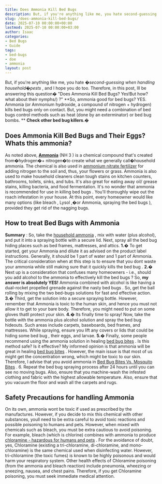 ```yaml
---
title: Does Ammonia Kill Bed Bugs
description: But, if you're anything like me, you hate second-guessing when handling householdpests , and I hope you do too. Therefore, in this post, Ill be answering this...
slug: /does-ammonia-kill-bed-bugs/
date: 2025-07-10 00:00:00+00:00
lastmod: 2025-07-10 00:00:00+03:00
author: Isaac
categories:
- Bed Bugs
- Guide
tags:
- bed-bugs
- ​​doe
- ammonia
layout: post
---
```

But, if you're anything like me, you hate
*�second-guessing when handling household�pests*
, and I hope you do too. Therefore, in this post, Ill be answering this question� "Does Ammonia Kill Bed Bugs? Yes!But how? what about their
nymphs/)
?"
**So, ammonia good for bed bugs? YES. Ammonia (or Ammonium hydroxide, a compound of nitrogen + hydrogen) kills bed bugs only on contact. But, you might need a combination of bed bugs control methods such as heat (done by an exterminator) or bed bug bombs. **
**Check other bed bug killers.�**

## Does Ammonia Kill Bed Bugs and Their Eggs? Whats this ammonia?
As noted above,
[**Ammonia**](https://en.wikipedia.org/wiki/Ammonia)
(NH
3
) is a chemical compound that's created from�hydrogen�+ nitrogen�to create what we generally call�household ammonia.
The chemical is also used in
[ammonium nitrate fertilizer](https://www.tfi.org/sites/default/files/documents/ammoniafactsheet.pdf)
for adding nitrogen to the soil and, thus, your flowers or grass.
Ammonia is also used to make household cleaners clean tough stains on kitchen counters, bathrooms, toilets, sinks, and tubs.
It's also great for eating away oil/ grease stains, killing bacteria, and food fermentation. It's no wonder that ammonia is
recommended for use in killing bed bugs
.
You'll thoroughly wipe out the roach infestation in your house. At this point, every homeowner would like many options (like
bleach
,
Lysol
,�or Ammonia,
spraying the bed bugs
), provided they get rid of the nagging bugs.
## How to treat Bed Bugs with Ammonia
**Summary**
: So, take the
[household ammonia](https://www.amazon.com/dp/B00LOUJOUC/?tag=p-policy-20)
, mix with water (plus alcohol), and put it into a spraying bottle with a secure lid. Next,
spray all the bed bug
hiding places such as bed frames, mattresses, and attics.
**1.�**
To get started, get your Ammonia and dilute it as advised on the product label instructions. Generally, it should be 1 part of water and 1 part of Ammonia.
The critical consideration when at this step is to ensure that you dont waste your ammonia while still making sure that it quickly
kills the bed bug
.
**2.�**
Next up is a consideration that confuses many homeowners - i.e., should you add alcohol to the ammonia to effectively
kill the bed bugs
?
So,
**my answer is  absolutely YES!**
Ammonia combined with alcohol is like having a dual-rocket propelled grenade against the
nasty bed bugs
. So, get the ball rolling by mixing the two bed-bugs solutions for fast and effective action.
**3.�**
Third, get the solution into a secure spraying bottle. However, remember that Ammonia is toxic to the human skin, and hence you must not allow it to get to your bare body. Therefore, you might need to put on some gloves thatll protect your skin.
**4.�**
Its finally time to spray! Now, take the bottle with the ammonia
plus alcohol solution and spray the bed bug
hideouts. Such areas include carpets, baseboards, bed frames, and mattresses. While spraying, ensure you lift any covers or lids that could be
hiding some bed bug
, their eggs, and larvae.
**5.�**
Finally, some people recommend using the ammonia solution in healing
[bed bug bites](https://pestpolicy.com/pictures-of-bed-bug-bites/)
. Is this method safe? Is it effective? My informed opinion is that ammonia will be great in healing
[bed bug bites](https://pestpolicy.com/can-bed-bugs-bite-through-clothing/)
.
However, the main issue is that most of us might get the concentration wrong, which might be toxic to our skin. Therefore, I advise that you avoid ammonia in
[Bed Bug Bites Vs. Mosquito Bites](https://pestpolicy.com/bed-bug-bites-vs-mosquito-bites/)
.
6. Repeat the bed bug spraying process after 24 hours until you can see no moving bugs. Also, ensure that you machine-wash the infested clothing and fabric with the highest allowable temperature. Also, ensure that you vacuum the floor and wash all the carpets and rugs.
## Safety Precautions for handling Ammonia
On its own, ammonia wont be toxic if used as prescribed by the manufactures. However, if you decide to mix this chemical with other substances, youll need to be extra careful to avoid toxic reactions and possible poisoning to humans and pets.
However, when mixed with chemicals such as bleach, you must be extra cautious to avoid poisoning. For example, bleach (which is chlorine) combines with ammonia to produce
[chloramine - hazardous for humans and pets](https://www.thoughtco.com/bleach-and-ammonia-chemical-reaction-609280)
.
For the avoidance of doubt, yes, Chloramine (existing a tri-chloramine, di-chloramine, and mono-chloramine) is the same chemical used when disinfecting water.
However, tri-chloramine (the toxic fumes) is known to be highly poisonous and would harm your respiratory system.
Other health effects of Chloramine poisoning (from the ammonia and bleach reaction) include pneumonia, wheezing or sneezing, nausea, and chest pains. Therefore, if you get Chloramine poisoning, you must seek immediate medical attention.